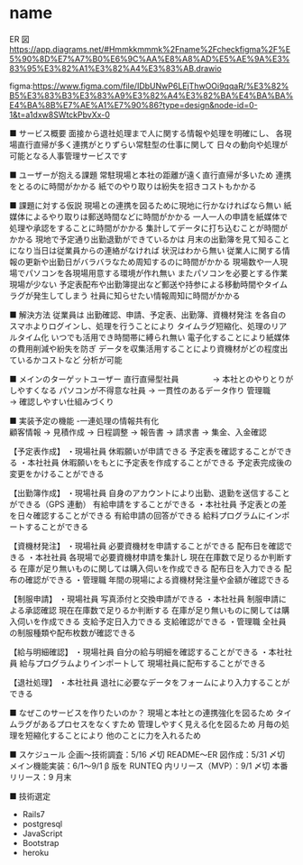# name

ER 図
https://app.diagrams.net/#Hmmkkmmmk%2Fname%2Fcheckfigma%2F%E5%90%8D%E7%A7%B0%E6%9C%AA%E8%A8%AD%E5%AE%9A%E3%83%95%E3%82%A1%E3%82%A4%E3%83%AB.drawio

figma:https://www.figma.com/file/IDbUNwP6LEjThwOOi9qqaR/%E3%82%B5%E3%83%B3%E3%83%A9%E3%82%A4%E3%82%BA%E4%BA%BA%E4%BA%8B%E7%AE%A1%E7%90%86?type=design&node-id=0-1&t=a1dxw8SWtckPbvXx-0

■ サービス概要
面接から退社処理まで人に関する情報や処理を明確にし、
各現場直行直帰が多く連携がとりずらい常駐型の仕事に関して
日々の動向や処理が可能となる人事管理サービスです

■ ユーザーが抱える課題
常駐現場と本社の距離が遠く直行直帰が多いため
連携をとるのに時間がかかる
紙でのやり取りは紛失を招きコストもかかる

■ 課題に対する仮説
現場との連携を図るために現地に行かなければなら無い
紙媒体によるやり取りは郵送時間などに時間がかかる
一人一人の申請を紙媒体で処理や承認をすることに時間がかかる
集計してデータに打ち込むことが時間がかかる
現地で予定通り出勤退勤ができているかは
月末の出勤簿を見て知ることになり当日は従業員からの連絡がなければ
状況はわから無い
従業人に関する情報の更新や出勤日がバラバラなため周知するのに時間がかかる
現場数や一人現場でパソコンを各現場用意する環境が作れ無い
またパソコンを必要とする作業現場が少ない
予定表配布や出勤簿提出など郵送や持参による移動時間やタイムラグが発生してしまう
社員に知らせたい情報周知に時間がかかる

■ 解決方法
従業員は
出勤確認、申請、予定表、出勤簿、資機材発注
を各自のスマホよりログインし、処理を行うことにより
タイムラグ短縮化、処理のリアルタイム化
いつでも活用でき時間帯に縛られ無い
電子化することにより紙媒体の費用削減や紛失を防ぎ
データを収集活用することにより資機材がどの程度出ているかコストなど
分析が可能

■ メインのターゲットユーザー
直行直帰型社員　　　　 → 本社とのやりとりがしやすくなる
パソコンが不得意な社員 → 一貫性のあるデータ作り
管理職　　　　　　　　 → 確認しやすい仕組みづくり

■ 実装予定の機能 -一連処理の情報共有化  
 顧客情報 → 見積作成 → 日程調整 → 報告書 → 請求書 → 集金、入金確認

【予定表作成】
・現場社員
休暇願いが申請できる
予定表を確認することができる
・本社社員
休暇願いをもとに予定表を作成することができる
予定表完成後の変更をかけることができる

【出勤簿作成】
・現場社員
自身のアカウントにより出勤、退勤を送信することができる（GPS 連動）
有給申請をすることができる
・本社社員
予定表との差を日々確認することができる
有給申請の回答ができる
給料プログラムにインポートすることができる

【資機材発注】
・現場社員
必要資機材を申請することができる
配布日を確認できる
・本社社員
各現場で必要資機材申請を集計し
現在在庫数で足りるか判断する
在庫が足り無いものに関しては購入伺いを作成できる
配布日を入力できる
配布の確認ができる
・管理職
年間の現場による資機材発注量や金額が確認できる

【制服申請】
・現場社員
写真添付と交換申請ができる
・本社社員
制服申請による承認確認
現在在庫数で足りるか判断する
在庫が足り無いものに関しては購入伺いを作成できる
支給予定日入力できる
支給確認ができる
・管理職
全社員の制服種類や配布枚数が確認できる

【給与明細確認】
・現場社員
自分の給与明細を確認することができる
・本社社員
給与プログラムよりインポートして
現場社員に配布することができる

【退社処理】
・本社社員
退社に必要なデータをフォームにより入力することができる

■ なぜこのサービスを作りたいのか？
現場と本社との連携強化を図るため
タイムラグがあるプロセスをなくすため
管理しやすく見える化を図るため
月毎の処理を短縮化することにより
他のことに力を入れるため

■ スケジュール
企画〜技術調査：5/16 〆切
README〜ER 図作成：5/31 〆切
メイン機能実装：6/1〜9/1
β 版を RUNTEQ 内リリース（MVP）：9/1 〆切
本番リリース：9 月末

■ 技術選定

- Rails7
- postgresql
- JavaScript
- Bootstrap
- heroku
